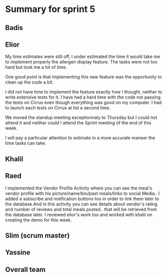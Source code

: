 # Summary for sprint 5

## Badis


## Elior

My time estimates were still off, I under estimated the time it would take me to implement properly the allergen display feature.
The tasks were not too hard but took me a lot of time.

One good point is that implementing this new feature was the opportunity to clean up the code a bit.

I did not have time to implement the feature exactly how I thought, neither to write extensive tests for it.
I have had a hard time with the code not passing the tests on Cirrus even though everything was good on my computer. I had to launch each tests on Cirrus at list a second time.

We moved the standup meeting exceptionnaly to Thursday but I could not attend it and neither could I attend the Sprint meeting of the end of this week.

I will pay a particular attention to estimate in a more accurate maneer the time tasks can take.


## Khalil


## Raed
I implemented the Vendor Profile Activity where you can see the meal's vendor profile with his picture/name/bio/past meals/links to social Media..
I added a subscribe and notification buttons too in order to link them later to the database.And in this activity you can see details about vendor's rating and number of reviews and total meals posted.. that will be retrieved from the database later.
I reviewed elior's work too and worked with khalil on creating the demo for this week.
## Slim (scrum master)


## Yassine



## Overall team

